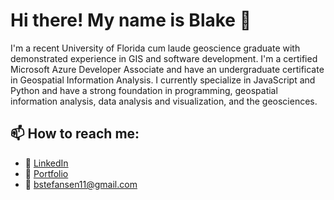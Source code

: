 # Hi there! My name is Blake 👋

I'm a recent University of Florida cum laude geoscience graduate with demonstrated experience in GIS and software development. I'm a certified Microsoft Azure Developer Associate and have an undergraduate certificate in Geospatial Information Analysis. I currently specialize in JavaScript and Python and have a strong foundation in programming, geospatial information analysis, data analysis and visualization, and the geosciences.


## 📫 How to reach me:
- 💼 <a href="https://www.linkedin.com/in/blake-stefansen/" target="_blank">LinkedIn</a>
- 📖 <a href="https://blakesportfolio.netlify.app/" target="_blank">Portfolio</a>
- 📧 bstefansen11@gmail.com

<!--
**bstefansen/bstefansen** is a ✨ _special_ ✨ repository because its `README.md` (this file) appears on your GitHub profile.

Here are some ideas to get you started:

- 🔭 I’m currently working on ...
- 🌱 I’m currently learning ...
- 👯 I’m looking to collaborate on ...
- 🤔 I’m looking for help with ...
- 💬 Ask me about ...
- 📫 How to reach me: ...
- 😄 Pronouns: ...
- ⚡ Fun fact: ...
-->
